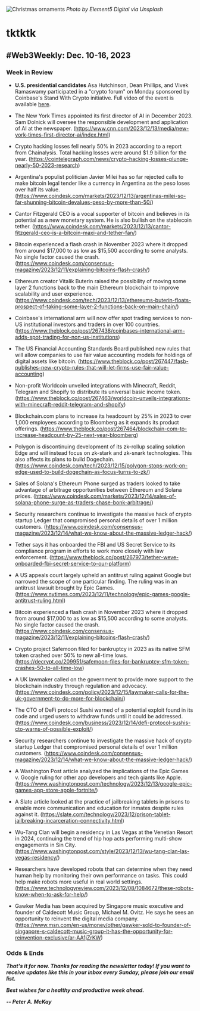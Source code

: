 ![Christmas ornaments](https://images.unsplash.com/photo-1511895654441-f6a0e1db5cbd?q=80&w=3558&auto=format&fit=crop&ixlib=rb-4.0.3&ixid=M3wxMjA3fDB8MHxwaG90by1wYWdlfHx8fGVufDB8fHx8fA%3D%3D)
*Photo by Element5 Digital via Unsplash*

# tktktk
## #Web3Weekly: Dec. 10-16, 2023

<!--

Riff on the Giving Block's guide to donating crypto to charity:

https://thegivingblock.com/resources/a-complete-guide-to-donating-crypto/



🎅

That's a good note to end the year on, I think. Since next Sunday is Christmas, I won't be publishing this newsletter. I wish you all a very happy holiday and safe travels, if you're going to be on the road.

-->

### Week in Review

- **U.S. presidential candidates** Asa Hutchinson, Dean Phillips, and Vivek Ramaswamy participated in a "crypto forum" on Monday sponsored by Coinbase's Stand With Crypto initiative. Full video of the event is available [here](https://www.youtube.com/watch?v=refW193w3Xw&t=7226s).

- The New York Times appointed its first director of AI in December 2023. Sam Dolnick will oversee the responsible development and application of AI at the newspaper. (https://www.cnn.com/2023/12/13/media/new-york-times-first-director-ai/index.html)

- Crypto hacking losses fell nearly 50% in 2023 according to a report from Chainalysis. Total hacking losses were around $1.9 billion for the year. (https://cointelegraph.com/news/crypto-hacking-losses-plunge-nearly-50-2023-research)

- Argentina's populist politician Javier Milei has so far rejected calls to make bitcoin legal tender like a currency in Argentina as the peso loses over half its value. (https://www.coindesk.com/markets/2023/12/13/argentinas-milei-so-far-shunning-bitcoin-devalues-peso-by-more-than-50/)

- Cantor Fitzgerald CEO is a vocal supporter of bitcoin and believes in its potential as a new monetary system. He is also bullish on the stablecoin tether. (https://www.coindesk.com/markets/2023/12/13/cantor-fitzgerald-ceo-is-a-bitcoin-maxi-and-tether-fan/)

- Bitcoin experienced a flash crash in November 2023 where it dropped from around $17,000 to as low as $15,500 according to some analysts. No single factor caused the crash. (https://www.coindesk.com/consensus-magazine/2023/12/11/explaining-bitcoins-flash-crash/)

- Ethereum creator Vitalik Buterin raised the possibility of moving some layer 2 functions back to the main Ethereum blockchain to improve scalability and user experience. (https://www.coindesk.com/tech/2023/12/13/ethereums-buterin-floats-prospect-of-taking-some-layer-2-functions-back-on-main-chain/)

- Coinbase's international arm will now offer spot trading services to non-US institutional investors and traders in over 100 countries. (https://www.theblock.co/post/267438/coinbases-international-arm-adds-spot-trading-for-non-us-institutions)

- The US Financial Accounting Standards Board published new rules that will allow companies to use fair value accounting models for holdings of digital assets like bitcoin. (https://www.theblock.co/post/267447/fasb-publishes-new-crypto-rules-that-will-let-firms-use-fair-value-accounting)

- Non-profit Worldcoin unveiled integrations with Minecraft, Reddit, Telegram and Shopify to distribute its universal basic income token. (https://www.theblock.co/post/267463/worldcoin-unveils-integrations-with-minecraft-reddit-telegram-and-shopify)

- Blockchain.com plans to increase its headcount by 25% in 2023 to over 1,000 employees according to Bloomberg as it expands its product offerings. (https://www.theblock.co/post/267464/blockchain-com-to-increase-headcount-by-25-next-year-bloomberg)

- Polygon is discontinuing development of its zk-rollup scaling solution Edge and will instead focus on zk-stark and zk-snark technologies. This also affects its plans to build Dogechain. (https://www.coindesk.com/tech/2023/12/15/polygon-stops-work-on-edge-used-to-build-dogechain-as-focus-turns-to-zk/)

- Sales of Solana's Ethereum Phone surged as traders looked to take advantage of arbitrage opportunities between Ethereum and Solana prices. (https://www.coindesk.com/markets/2023/12/14/sales-of-solana-phone-surge-as-traders-chase-bonk-arbitrage/)

- Security researchers continue to investigate the massive hack of crypto startup Ledger that compromised personal details of over 1 million customers. (https://www.coindesk.com/consensus-magazine/2023/12/14/what-we-know-about-the-massive-ledger-hack/)

- Tether says it has onboarded the FBI and US Secret Service to its compliance program in efforts to work more closely with law enforcement. (https://www.theblock.co/post/267973/tether-weve-onboarded-fbi-secret-service-to-our-platform)

- A US appeals court largely upheld an antitrust ruling against Google but narrowed the scope of one particular finding. The ruling was in an antitrust lawsuit brought by Epic Games. (https://www.nytimes.com/2023/12/11/technology/epic-games-google-antitrust-ruling.html)

- Bitcoin experienced a flash crash in November 2023 where it dropped from around $17,000 to as low as $15,500 according to some analysts. No single factor caused the crash. (https://www.coindesk.com/consensus-magazine/2023/12/11/explaining-bitcoins-flash-crash/)

- Crypto project Safemoon filed for bankruptcy in 2023 as its native SFM token crashed over 50% to new all-time lows. (https://decrypt.co/209951/safemoon-files-for-bankruptcy-sfm-token-crashes-50-to-all-time-low)

- A UK lawmaker called on the government to provide more support to the blockchain industry through regulation and advocacy. (https://www.coindesk.com/policy/2023/12/15/lawmaker-calls-for-the-uk-government-to-do-more-for-blockchain/)

- The CTO of DeFi protocol Sushi warned of a potential exploit found in its code and urged users to withdraw funds until it could be addressed. (https://www.coindesk.com/business/2023/12/14/defi-protocol-sushis-cto-warns-of-possible-exploit/)

- Security researchers continue to investigate the massive hack of crypto startup Ledger that compromised personal details of over 1 million customers. (https://www.coindesk.com/consensus-magazine/2023/12/14/what-we-know-about-the-massive-ledger-hack/)

- A Washington Post article analyzed the implications of the Epic Games v. Google ruling for other app developers and tech giants like Apple. (https://www.washingtonpost.com/technology/2023/12/13/google-epic-games-app-store-apple-fortnite/)

- A Slate article looked at the practice of jailbreaking tablets in prisons to enable more communication and education for inmates despite rules against it. (https://slate.com/technology/2023/12/prison-tablet-jailbreaking-incarceration-connectivity.html)

- Wu-Tang Clan will begin a residency in Las Vegas at the Venetian Resort in 2024, continuing the trend of hip hop acts performing multi-show engagements in Sin City. (https://www.washingtonpost.com/style/2023/12/13/wu-tang-clan-las-vegas-residency/)

- Researchers have developed robots that can determine when they need human help by monitoring their own performance on tasks. This could help make robots more useful in real world settings. (https://www.technologyreview.com/2023/12/08/1084672/these-robots-know-when-to-ask-for-help/)

- Gawker Media has been acquired by Singapore music executive and founder of Caldecott Music Group, Michael M. Ovitz. He says he sees an opportunity to reinvent the digital media company. (https://www.msn.com/en-us/money/other/gawker-sold-to-founder-of-singapore-s-caldecott-music-group-it-has-the-opportunity-for-reinvention-exclusive/ar-AA1jZrKW)

### Odds & Ends
<!-- Boilerplate needs re-working. This is version from last week... -->

_**That's it for now. Thanks for reading the newsletter today! If you want to receive updates like this in your inbox every Sunday, please join our email list.**_

<!--Move this content to standing editorial policy page on the website.     _**Note: #Web3Weekly content is intended for journalistic purposes only, not as investment advice. Always [DYOR](https://www.urbandictionary.com/define.php?term=DYOR) and consult appropriate financial professionals before making investment decisions.**_ -->

_**Best wishes for a healthy and productive week ahead.**_  

_**-- Peter A. McKay**_  
